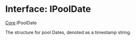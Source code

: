 # Interface: IPoolDate

[Core](../modules/Core.md).IPoolDate

The structure for pool Dates, denoted as a timestamp string.
